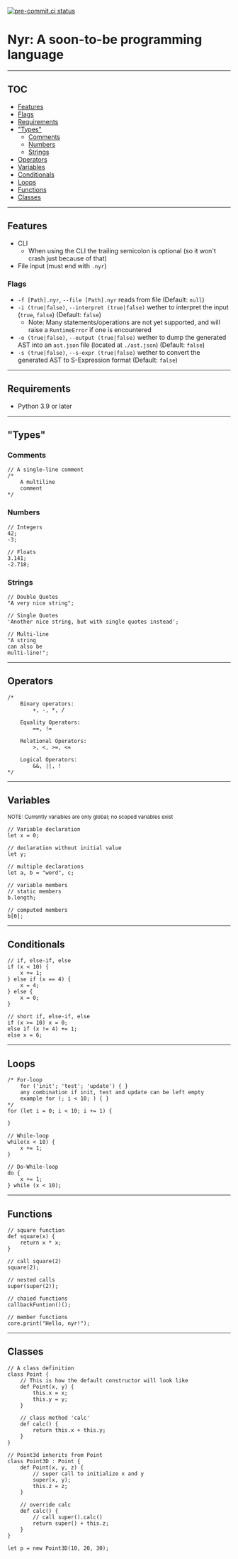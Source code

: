 [![pre-commit.ci status](https://results.pre-commit.ci/badge/github/niyrme/NyrLang/senpai.svg)](https://results.pre-commit.ci/latest/github/niyrme/NyrLang/senpai)

# Nyr: A soon-to-be programming language

- - -

## TOC
- [Features]
- [Flags]
- [Requirements]
- ["Types"]
	- [Comments]
	- [Numbers]
	- [Strings]
- [Operators]
- [Variables]
- [Conditionals]
- [Loops]
- [Functions]
- [Classes]

- - -

## Features
- CLI
	- When using the CLI the trailing semicolon is optional (so it won't crash just because of that)
- File input (must end with `.nyr`)

### Flags
- `-f [Path].nyr`, `--file [Path].nyr` reads from file (Default: `null`)
- `-i (true|false)`, `--interpret (true|false)` wether to interpret the input (`true`, `false`) (Default: `false`)
	- Note: Many statements/operations are not yet supported, and will raise a `RuntimeError` if one is encountered
- `-o (true|false)`, `--output (true|false)` wether to dump the generated AST into an `ast.json` file (located at `./ast.json`) (Default: `false`)
- `-s (true|false)`, `--s-expr (true|false)` wether to convert the generated AST to S-Expression format (Default: `false`)

- - -

## Requirements
- Python 3.9 or later

- - -

## "Types"

### Comments
```
// A single-line comment
/*
	A multiline
	comment
*/
```

### Numbers
```
// Integers
42;
-3;

// Floats
3.141;
-2.718;
```

### Strings
```
// Double Quotes
"A very nice string";

// Single Quotes
'Another nice string, but with single quotes instead';

// Multi-line
"A string
can also be
multi-line!";
```

- - -

## Operators
```
/*
	Binary operators:
		+, -, *, /

	Equality Operators:
		==, !=

	Relational Operators:
		>, <, >=, <=

	Logical Operators:
		&&, ||, !
*/
```

- - -

## Variables
<small>NOTE: Currently variables are only global; no scoped variables exist</small>
```
// Variable declaration
let x = 0;

// declaration without initial value
let y;

// multiple declarations
let a, b = "word", c;

// variable members
// static members
b.length;

// computed members
b[0];
```

- - -

## Conditionals
```
// if, else-if, else
if (x < 10) {
	x += 1;
} else if (x == 4) {
	x = 4;
} else {
	x = 0;
}

// short if, else-if, else
if (x >= 10) x = 0;
else if (x != 4) += 1;
else x = 6;
```

- - -

## Loops
```
/* For-loop
	for ('init'; 'test'; 'update') { }
	any combination if init, test and update can be left empty
	example for (; i < 10; ) { }
*/
for (let i = 0; i < 10; i += 1) {

}

// While-loop
while(x < 10) {
	x += 1;
}

// Do-While-loop
do {
	x += 1;
} while (x < 10);
```

- - -

## Functions
```
// square function
def square(x) {
	return x * x;
}

// call square(2)
square(2);

// nested calls
super(super(2));

// chaied functions
callbackFuntion()();

// member functions
core.print("Hello, nyr!");
```

- - -

## Classes
```
// A class definition
class Point {
	// This is how the default constructor will look like
	def Point(x, y) {
		this.x = x;
		this.y = y;
	}

	// class method 'calc'
	def calc() {
		return this.x + this.y;
	}
}

// Point3d inherits from Point
class Point3D : Point {
	def Point(x, y, z) {
		// super call to initialize x and y
		super(x, y);
		this.z = z;
	}

	// override calc
	def calc() {
		// call super().calc()
		return super() + this.z;
	}
}

let p = new Point3D(10, 20, 30);
```

[Features]: #Features
[Flags]: #Flags
[Requirements]: #Requirements
["Types"]: #"Types"
[Comments]: #Comments
[Numbers]: #Numbers
[Strings]: #Strings
[Operators]: #Operators
[Variables]: #Variables
[Conditionals]: #Conditionals
[Loops]: #Loops
[Functions]: #Functions
[Classes]: #Classes

